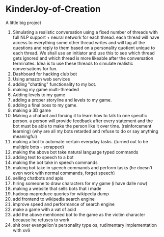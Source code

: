 # KinderJoy-of-Creation
A little big project
 1. Simulating a realistic conversation using a fixed number of threads with full NLP support + neural network for each thread. each thread will have access to everything some other thread writes and will tag all the questions and reply to them based on a personality quotient unique to each thread. We shall use an initiator and use this to see which thread gets ignored and which thread is more likeable after the conversation terminates. Idea is to use these threads to simulate realistic conversations for fun. 
 2. Dashboard for hacking club bot 
 3. Using amazon web services
 4. adding "chatting" functionality to my bot.
 5. making my game multi-threaded
 6. Adding levels to my game
 7. adding a proper storyline and levels to my game.
 8. adding a final boss to my game.
 9. making a 3D game
 10. Making a chatbot and forcing it to learn how to talk to one specific person. a person will provide feedback after every statement and the bot must be able to make the person like it over time. (reinforcement learning) (why are all my bots retarded and refuse to do or say anything meaningful)
 11. making a bot to automate certain everyday tasks. (turned out to be multiple bots - scrapped)
 12. making the above bot take natural language typed commands
 13. adding text to speech to a bot 
 14. making the bot take in speech commands
 15. making bot take in speech commands and perform tasks (he doesn't even work with normal commands, forget speech)
 16. selling chatbots and apis 
 17. hiring someone to draw characters for my game (i have dalle now)
 18. making a website that sells bots that i made 
 19. hadoop mapreduce queries for wikipedia dump
 20. add frontend to wikipedia search engine
 21. improve speed and performance of search engine
 22. make a game with a vat of acid
 23. add the above mentioned bot to the game as the victim character because he refuses to work
 24. shit over evangelion's personality type os, rudimentary implementation with xv6
